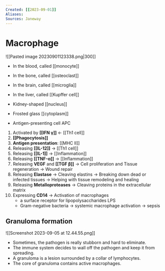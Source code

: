 ```yaml
---
Created: [[2023-09-01]]
Aliases: 
Sources: Janeway
---
```

# Macrophage
![[Pasted image 20230901123338.png|300]]
- In the blood, called [[monocyte]]
- In the bone, called [[osteoclast]]
- In the brain, called [[microglia]]
- In the liver, called [[Kupffer cell]]

- Kidney-shaped [[nucleus]]
- Frosted glass [[cytoplasm]]
- Antigen-presenting cell APC

1. Activated by **[[IFN γ]]** ← [[Th1 cell]]
2. **[[Phagocytosis]]**
3. **Antigen presentation**: [[MHC II]]
4. Releasing **[[IL-12]]** → [[Th1 cell]]
5. Releasing **[[IL-1]]** → [[Inflammation]]
6. Releasing **[[TNF-α]]** → [[Inflammation]]
7. Releasing **VEGF** and **[[TGF β]]**
    → Cell proliferation and Tissue regeneration
    → Wound repair 
8. Releasing **Elastase**
   → Cleaving elastins
   → Breaking down dead or infected tissues
   → Helping with tissue remodeling and healing
9. Releasing **Metalloproteases**
   → Cleaving proteins in the extracellular matrix
10. Expressing **CD14**
    → Activation of macrophages
    - a surface receptor for lipopolysaccharides LPS
    - Gram-negative bacteria → systemic macrophage activation → sepsis

## Granuloma formation
![[Screenshot 2023-09-05 at 12.44.55.png]]
- Sometimes, the pathogen is really stubborn and hard to eliminate.  
- The immune system decides to wall off the pathogen and keep it from spreading. 
- A granuloma is a lesion surrounded by a collar of lymphocytes. 
- The core of granuloma contains active macrophages. 
